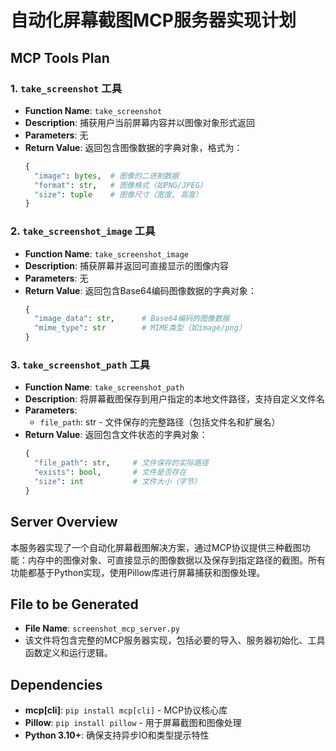 # 自动化屏幕截图MCP服务器实现计划

## MCP Tools Plan

### 1. `take_screenshot` 工具
* **Function Name**: `take_screenshot`
* **Description**: 捕获用户当前屏幕内容并以图像对象形式返回
* **Parameters**: 无
* **Return Value**: 返回包含图像数据的字典对象，格式为：
  ```python
  {
    "image": bytes,  # 图像的二进制数据
    "format": str,   # 图像格式（如PNG/JPEG）
    "size": tuple    # 图像尺寸（宽度, 高度）
  }
  ```

### 2. `take_screenshot_image` 工具
* **Function Name**: `take_screenshot_image`
* **Description**: 捕获屏幕并返回可直接显示的图像内容
* **Parameters**: 无
* **Return Value**: 返回包含Base64编码图像数据的字典对象：
  ```python
  {
    "image_data": str,      # Base64编码的图像数据
    "mime_type": str        # MIME类型（如image/png）
  }
  ```

### 3. `take_screenshot_path` 工具
* **Function Name**: `take_screenshot_path`
* **Description**: 将屏幕截图保存到用户指定的本地文件路径，支持自定义文件名
* **Parameters**:
  * `file_path`: str - 文件保存的完整路径（包括文件名和扩展名）
* **Return Value**: 返回包含文件状态的字典对象：
  ```python
  {
    "file_path": str,     # 文件保存的实际路径
    "exists": bool,       # 文件是否存在
    "size": int           # 文件大小（字节）
  }
  ```

## Server Overview
本服务器实现了一个自动化屏幕截图解决方案，通过MCP协议提供三种截图功能：内存中的图像对象、可直接显示的图像数据以及保存到指定路径的截图。所有功能都基于Python实现，使用Pillow库进行屏幕捕获和图像处理。

## File to be Generated
* **File Name**: `screenshot_mcp_server.py`
* 该文件将包含完整的MCP服务器实现，包括必要的导入、服务器初始化、工具函数定义和运行逻辑。

## Dependencies
* **mcp[cli]**: `pip install mcp[cli]` - MCP协议核心库
* **Pillow**: `pip install pillow` - 用于屏幕截图和图像处理
* **Python 3.10+**: 确保支持异步IO和类型提示特性